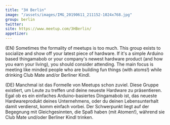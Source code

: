 ```yaml
---
title: "3H Berlin"
image: "/assets/images/IMG_20190611_211152-1024x768.jpg"
group: berlin
twitter:
site: https://www.meetup.com/3HBerlin/
appetizer:
---
```

(EN) Sometimes the formality of meetups is too much. This group exists to socialize and show off your latest piece of hardware. If it's a simple Arduino based thingamabob or your company's newest hardware product (and how you earn your living), you should consider attending. The main focus is meeting like minded people who are building fun things (with atoms!) while drinking Club Mate and/or Berliner Kindl.

(DE) Manchmal ist das Formelle von Meetups schon zuviel. Diese Gruppe existiert, um Leute zu treffen und deine neueste Hardware zu präsentieren. Egal ob es ein einfaches Arduino-basiertes Dingamabob ist, das neueste Hardwareprodukt deines Unternehmens, oder du deinen Lebensunterhalt damit verdienst, komm einfach vorbei. Der Schwerpunkt liegt auf der Begegnung mit Gleichgesinnten, die Spaß haben (mit Atomen!), während sie Club Mate und/oder Berliner Kindl trinken.
